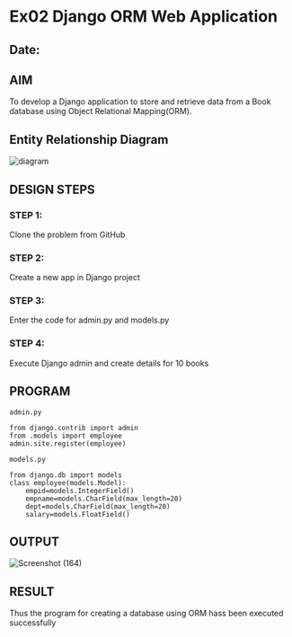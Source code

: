 # Ex02 Django ORM Web Application
## Date: 

## AIM
To develop a Django application to store and retrieve data from a Book database using Object Relational Mapping(ORM).

## Entity Relationship Diagram
![diagram](https://github.com/SYEDADILBASHA1/ORM/assets/134796157/6b4dff56-f3bc-4ba3-a48a-2e4b7732a0b3)


## DESIGN STEPS

### STEP 1:
Clone the problem from GitHub

### STEP 2:
Create a new app in Django project

### STEP 3:
Enter the code for admin.py and models.py

### STEP 4:
Execute Django admin and create details for 10 books

## PROGRAM
```
admin.py

from django.contrib import admin
from .models import employee
admin.site.register(employee)

models.py

from django.db import models
class employee(models.Model):
    empid=models.IntegerField()
    empname=models.CharField(max_length=20)
    dept=models.CharField(max_length=20)
    salary=models.FloatField()

```

## OUTPUT

![Screenshot (164)](https://github.com/SYEDADILBASHA1/ORM/assets/134796157/9e4a7d26-c15b-4af5-99b8-6d31c3a454ac)


## RESULT
Thus the program for creating a database using ORM hass been executed successfully
